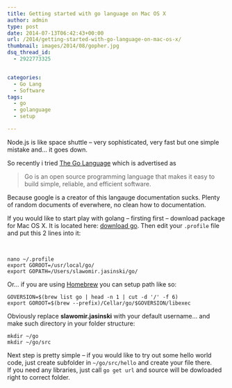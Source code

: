 ```yaml
---
title: Getting started with go language on Mac OS X
author: admin
type: post
date: 2014-07-13T06:42:43+00:00
url: /2014/getting-started-with-go-language-on-mac-os-x/
thumbnail: images/2014/08/gopher.jpg
dsq_thread_id:
  - 2922773325


categories:
  - Go Lang
  - Software
tags:
  - go
  - golanguage
  - setup

---
```

Node.js is like space shuttle &#8211; very sophisticated, very fast but one simple mistake and&#8230; it goes down.

So recently i tried [The Go Language](http://golang.org/) which is advertised as

> Go is an open source programming language that makes it easy to build simple, reliable, and efficient software.

Because google is a creator of this langauge documentation sucks. Plenty of random documents of everwhere, no clean how to documentation.

<!--more-->

If you would like to start play with golang &#8211; firsting first &#8211; download package for Mac OS X. It is located here: [download go](http://golang.org/dl/). Then edit your `.profile` file and put this 2 lines into it:

&nbsp;

```
nano ~/.profile
export GOROOT=/usr/local/go/
export GOPATH=/Users/slawomir.jasinski/go/
```

Or… if you are using [Homebrew](http://brew.sh) you can setup path like so:

```
GOVERSION=$(brew list go | head -n 1 | cut -d '/' -f 6)
export GOROOT=$(brew --prefix)/Cellar/go/$GOVERSION/libexec
```

Obviously replace **slawomir.jasinski** with your default username&#8230; and make such directory in your folder structure:

```
mkdir ~/go
mkdir ~/go/src
```

Next step is pretty simple &#8211; if you would like to try out some hello world code, just create subfolder in `~/go/src/hello` and create your file there.  
If you need any libraries, just call `go get url` and source will be dowloaded right to correct folder.